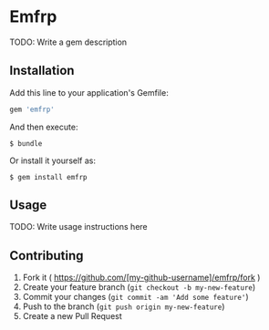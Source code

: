 # Emfrp

TODO: Write a gem description

## Installation

Add this line to your application's Gemfile:

```ruby
gem 'emfrp'
```

And then execute:

    $ bundle

Or install it yourself as:

    $ gem install emfrp

## Usage

TODO: Write usage instructions here

## Contributing

1. Fork it ( https://github.com/[my-github-username]/emfrp/fork )
2. Create your feature branch (`git checkout -b my-new-feature`)
3. Commit your changes (`git commit -am 'Add some feature'`)
4. Push to the branch (`git push origin my-new-feature`)
5. Create a new Pull Request
